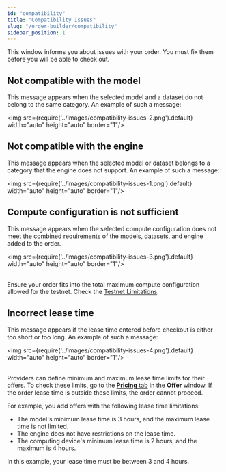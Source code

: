 ```yaml
---
id: "compatibility"
title: "Compatibility Issues"
slug: "/order-builder/compatibility"
sidebar_position: 1
---
```


This window informs you about issues with your order. You must fix them before you will be able to check out.

## Not compatible with the model

This message appears when the selected model and a dataset do not belong to the same category. An example of such a message:

<img src={require('../images/compatibility-issues-2.png').default} width="auto" height="auto" border="1"/>
<br/>

## Not compatible with the engine

This message appears when the selected model or dataset belongs to a category that the engine does not support. An example of such a message:

<img src={require('../images/compatibility-issues-1.png').default} width="auto" height="auto" border="1"/>
<br/>

## Compute configuration is not sufficient

This message appears when the selected compute configuration does not meet the combined requirements of the models, datasets, and engine added to the order.

<img src={require('../images/compatibility-issues-3.png').default} width="auto" height="auto" border="1"/>
<br/>
<br/>

Ensure your order fits into the total maximum compute configuration allowed for the testnet. Check the [Testnet Limitations](/marketplace/limitations).

## Incorrect lease time

This message appears if the lease time entered before checkout is either too short or too long. An example of such a message:

<img src={require('../images/compatibility-issues-4.png').default} width="auto" height="auto" border="1"/>
<br/>
<br/>

Providers can define minimum and maximum lease time limits for their offers. To check these limits, go to the [**Pricing** tab](/marketplace/models/offer#pricing-tab) in the **Offer** window. If the order lease time is outside these limits, the order cannot proceed.

For example, you add offers with the following lease time limitations:

- The model's minimum lease time is 3 hours, and the maximum lease time is not limited.
- The engine does not have restrictions on the lease time.
- The computing device's minimum lease time is 2 hours, and the maximum is 4 hours.

In this example, your lease time must be between 3 and 4 hours.